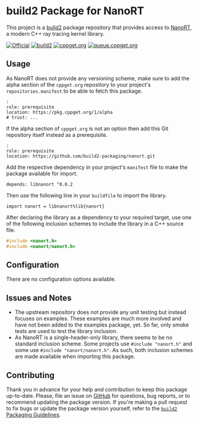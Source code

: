 # build2 Package for NanoRT

This project is a [build2](https://build2.org) package repository that provides access to [NanoRT](https://github.com/lighttransport/nanort), a modern C++ ray tracing kernel library.

[![Official](https://img.shields.io/website/https/github.com/lighttransport/nanort.svg?down_message=offline&label=Official&style=for-the-badge&up_color=blue&up_message=online)](https://github.com/lighttransport/nanort)
[![build2](https://img.shields.io/website/https/github.com/build2-packaging/nanort.svg?down_message=offline&label=build2&style=for-the-badge&up_color=blue&up_message=online)](https://github.com/build2-packaging/nanort)
[![cppget.org](https://img.shields.io/website/https/cppget.org/libnanort.svg?down_message=offline&label=cppget.org&style=for-the-badge&up_color=blue&up_message=online)](https://cppget.org/libnanort)
[![queue.cppget.org](https://img.shields.io/website/https/queue.cppget.org/libnanort.svg?down_message=empty&down_color=blue&label=queue.cppget.org&style=for-the-badge&up_color=orange&up_message=running)](https://queue.cppget.org/libnanort)

## Usage
As NanoRT does not provide any versioning scheme, make sure to add the alpha section of the `cppget.org` repository to your project's `repositories.manifest` to be able to fetch this package.

    :
    role: prerequisite
    location: https://pkg.cppget.org/1/alpha
    # trust: ...

If the alpha section of `cppget.org` is not an option then add this Git repository itself instead as a prerequisite.

    :
    role: prerequisite
    location: https://github.com/build2-packaging/nanort.git

Add the respective dependency in your project's `manifest` file to make the package available for import.

    depends: libnanort ^0.0.2

Then use the following line in your `buildfile` to import the library.

    import nanort = libnanort%lib{nanort}

After declaring the library as a dependency to your required target, use one of the following inclusion schemes to include the library in a C++ source file.

```c++
#include <nanort.h>
#include <nanort/nanort.h>
```

## Configuration
There are no configuration options available.

## Issues and Notes
- The upstream repository does not provide any unit testing but instead focuses on examples. These examples are much more involved and have not been added to the examples package, yet. So far, only smoke tests are used to test the library inclusion.
- As NanoRT is a single-header-only library, there seems to be no standard inclusion scheme. Some projects use `#include "nanort.h"` and some use `#include "nanort/nanort.h"`. As such, both inclusion schemes are made available when importing this package.

## Contributing
Thank you in advance for your help and contribution to keep this package up-to-date.
Please, file an issue on [GitHub](https://github.com/build2-packaging/nanort/issues) for questions, bug reports, or to recommend updating the package version.
If you're making a pull request to fix bugs or update the package version yourself, refer to the [`build2` Packaging Guidelines](https://build2.org/build2-toolchain/doc/build2-toolchain-packaging.xhtml#core-version-management).

